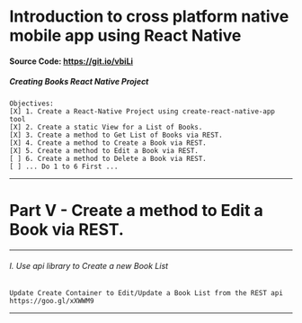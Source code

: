 Introduction to cross platform native mobile app using React Native
===

#### Source Code: https://git.io/vbiLi

##### Creating Books React Native Project

    Objectives:
    [X] 1. Create a React-Native Project using create-react-native-app tool
    [X] 2. Create a static View for a List of Books.
    [X] 3. Create a method to Get List of Books via REST.
    [X] 4. Create a method to Create a Book via REST.
    [X] 5. Create a method to Edit a Book via REST.
    [ ] 6. Create a method to Delete a Book via REST.
    [ ] ... Do 1 to 6 First ...

---

Part V - Create a method to Edit a Book via REST.
===
---

###### I. Use api library to Create a new Book List

    Update Create Container to Edit/Update a Book List from the REST api
    https://goo.gl/xXWWM9

---
